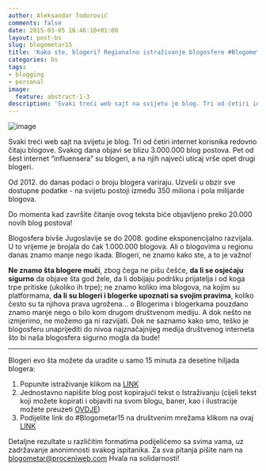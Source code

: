 ```yaml
---
author: Aleksandar Todorović
comments: false
date: 2015-03-05 16:46:10+01:00
layout: post-bs
slug: blogometar15
title: 'Kako ste, blogeri? Regionalno istraživanje blogosfere #Blogometar15'
categories: bs
tags:
- blogging
- personal
image:
  feature: abstract-1-3
description: 'Svaki treći web sajt na svijetu je blog. Tri od četiri internet korisnika redovno čitaju blogove. Svakog dana objavi se blizu 3.000.000 blog postova. Pet od šest internet “influensera” su blogeri, a na njih najveći uticaj vrše opet drugi blogeri.'
---
```


![image](http://proceniweb.com/img/blogometar15/baner.gif)

Svaki treći web sajt na svijetu je blog. Tri od četiri internet korisnika redovno čitaju blogove. Svakog dana objavi se blizu 3.000.000 blog postova. Pet od šest internet “influensera” su blogeri, a na njih najveći uticaj vrše opet drugi blogeri.

Od 2012. do danas podaci o broju blogera variraju. Uzveši u obzir sve dostupne podatke - na svijetu postoji između 350 miliona i pola milijarde blogova.

Do momenta kad završite čitanje ovog teksta biće objavljeno preko 20.000 novih blog postova!

Blogosfera bivše Jugoslavije se do 2008. godine eksponencijalno razvijala. U to vrijeme je brojala do čak 1.000.000 blogova. Ali o blogovima u regionu danas znamo manje nego ikada. Blogeri, ne znamo kako ste, a to je važno!

**Ne znamo šta blogere muči**, zbog čega ne pišu češće, **da li se osjećaju sigurno** da objave šta god žele, da li dobijaju podršku prijatelja i od koga trpe pritiske (ukoliko ih trpe); ne znamo koliko ima blogova, na kojim su platformama, **da li su blogeri i blogerke upoznati sa svojim pravima**, koliko često su ta njihova prava ugrožena... o Blogerima i blogerkama pouzdano znamo manje nego o bilo kom drugom društvenom mediju. A dok nešto ne izmjerimo, ne možemo ga ni razvijati. Dok ne saznamo kako smo, teško je blogosferu unaprijediti do nivoa najznačajnijeg medija društvenog interneta što bi naša blogosfera sigurno mogla da bude!

*****************************************************************

Blogeri evo šta možete da uradite u samo 15 minuta za desetine hiljada blogera:

1. Popunite istraživanje klikom na [LINK](https://www.surveymonkey.com/s/Blogometar15)
2. Jednostavno napišite blog post kopirajući tekst o Istraživanju (cijeli tekst koji možete kopirati i objaviti na svom blogu, baner, kao i ilustracije možete preuzeti [OVDJE](http://proceniweb.com/2015/blogometar15#materijal))
3. Podijelite link do #Blogometar15 na društvenim mrežama klikom na ovaj [LINK](http://proceniweb.com/2015/blogometar15#podeli)

Detaljne rezultate u različitim formatima podijelićemo sa svima vama, uz zadržavanje anonimnosti svakog ispitanika. Za sva pitanja pišite nam na [blogometar@proceniweb.com](blogometar@proceniweb.com) Hvala na solidarnosti!
